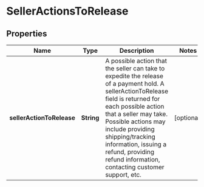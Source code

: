 # SellerActionsToRelease

## Properties
Name | Type | Description | Notes
------------ | ------------- | ------------- | -------------
**sellerActionToRelease** | **String** | A possible action that the seller can take to expedite the release of a payment hold. A sellerActionToRelease field is returned for each possible action that a seller may take. Possible actions may include providing shipping/tracking information, issuing a refund, providing refund information, contacting customer support, etc. |  [optional]
